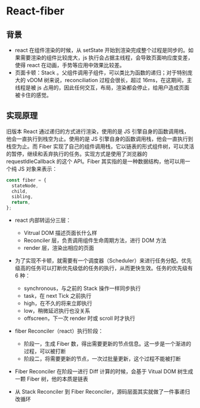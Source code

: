 # React-fiber

## 背景

- react 在组件渲染的时候，从 setState 开始到渲染完成整个过程是同步的。如果需要渲染的组件比较庞大，js 执行会占据主线程，会导致页面响应度变差，使得 react 在动画，手势等应用中效果比较差。
- 页面卡顿：Stack 。父组件调用子组件，可以类比为函数的递归；对于特别庞大的 vDOM 树来说，reconciliation 过程会很长，超过 16ms，在这期间，主线程是被 js 占用的，因此任何交互，布局，渲染都会停止，给用户造成页面被卡住的感觉。

## 实现原理

旧版本 React 通过递归的方式进行渲染，使用的是 JS 引擎自身的函数调用栈，他会一直执行到栈空为止。使用的是 JS 引擎自身的函数调用栈，他会一直执行到栈空为止。而 Fiber 实现了自己的组件调用栈，它以链表的形式组件树，可以灵活的暂停，继续和丢弃执行的任务。实现方式是使用了浏览器的 requestldleCallback 的这个 API。Fiber 其实指的是一种数据结构，他可以用一个纯 JS 对象来表示：

```js
const fiber = {
  stateNode,
  child,
  sibling,
  return,
};
```

- react 内部转运分三层：

  - Vitrual DOM 描述页面长什么样
  - Reconciler 层，负责调用组件生命周期方法，进行 DOM 方法
  - render 层，渲染出相应的页面

- 为了实现不卡顿，就需要有一个调度器（Scheduler）来进行任务分配。优先级高的任务可以打断优先级低的任务的执行，从而更快生效。任务的优先级有 6 种：
  - synchronous，与之前的 Stack 操作一样同步执行
  - task，在 next Tick 之前执行
  - high，在不久的将来立即执行
  - low，稍微延迟执行也没关系
  - offscreen，下一次 render 时或 scroll 时才执行
- fiber Reconciler（react）执行阶段：
  - 阶段一，生成 Fiber 数，得出需要更新的节点信息。这一步是一个渐进的过程，可以被打断
  - 阶段二，将需要更新的节点，一次过批量更新，这个过程不能被打断
- Fiber Reconciler 在阶段一进行 Diff 计算的时候，会基于 Vitual DOM 树生成一颗 Fiber 树，他的本质是链表
- 从 Stack Reconciler 到 Fiber Reconciler，源码层面其实就做了一件事递归改循环
